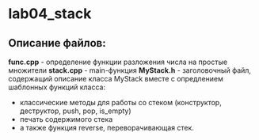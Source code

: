 # lab04_stack
## Описание файлов:  
**func.cpp** - определение функции разложения числа на простые множители
**stack.cpp** - main-функция
**MyStack.h** - заголовочный файл, содержащий описание класса MyStack вместе с опредлением шаблонных функций класса:  
- классические методы для работы со стеком (конструктор, деструктор, push, pop, is_empty)
- печать содержимого стека
- а также функция reverse, переворачивающая стек.
